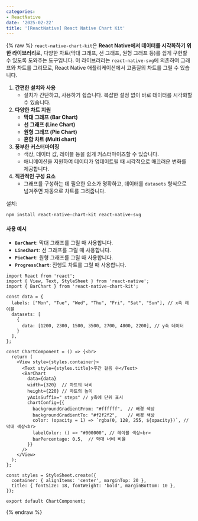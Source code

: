 ```yaml
---
categories:
- ReactNative
date: '2025-02-22'
title: '[ReactNative] React Native Chart Kit'
---
```


{% raw %}
`react-native-chart-kit`은 **React Native에서 데이터를 시각화하기 위한 라이브러리**로, 다양한 차트(막대 그래프, 선 그래프, 원형 그래프 등)를 쉽게 구현할 수 있도록 도와주는 도구입니다. 이 라이브러리는 `react-native-svg`에 의존하여 그래프와 차트를 그리므로, React Native 애플리케이션에서 고품질의 차트를 그릴 수 있습니다.

1. **간편한 설치와 사용**
    - 설치가 간단하고, 사용하기 쉽습니다. 복잡한 설정 없이 바로 데이터를 시각화할 수 있습니다.
2. **다양한 차트 지원**
    - **막대 그래프 (Bar Chart)**
    - **선 그래프 (Line Chart)**
    - **원형 그래프 (Pie Chart)**
    - **혼합 차트 (Multi chart)**
3. **풍부한 커스터마이징**
    - 색상, 데이터 값, 레이블 등을 쉽게 커스터마이즈할 수 있습니다.
    - 애니메이션을 지원하여 데이터가 업데이트될 때 시각적으로 매끄러운 변화를 제공합니다.
4. **직관적인 구성 요소**
    - 그래프를 구성하는 데 필요한 요소가 명확하고, 데이터를 `datasets` 형식으로 넘겨주면 자동으로 차트를 그려줍니다.

설치:
```
npm install react-native-chart-kit react-native-svg
```

#### 사용 예시
- **`BarChart`**: 막대 그래프를 그릴 때 사용합니다.
- **`LineChart`**: 선 그래프를 그릴 때 사용합니다.
- **`PieChart`**: 원형 그래프를 그릴 때 사용합니다.
- **`ProgressChart`**: 진행도 차트를 그릴 때 사용합니다.

```tsx
import React from 'react';
import { View, Text, StyleSheet } from 'react-native';
import { BarChart } from 'react-native-chart-kit';

const data = {
  labels: ["Mon", "Tue", "Wed", "Thu", "Fri", "Sat", "Sun"], // x축 레이블
  datasets: [
    {
      data: [1200, 2300, 1500, 3500, 2700, 4800, 2200], // y축 데이터
    }
  ],
};

const ChartComponent = () => {<br>
  return (
    <View style={styles.container}>
      <Text style={styles.title}>주간 걸음 수</Text>
      <BarChart
        data={data}
        width={320}  // 차트의 너비
        height={220} // 차트의 높이
        yAxisSuffix=" steps" // y축에 단위 표시
        chartConfig={{
          backgroundGradientFrom: "#ffffff",  // 배경 색상
          backgroundGradientTo: "#f2f2f2",    // 배경 색상
          color: (opacity = 1) => `rgba(0, 128, 255, ${opacity})`, // 막대 색상<br>
          labelColor: () => "#000000", // 레이블 색상<br>
          barPercentage: 0.5,  // 막대 너비 비율
        }}
      />
    </View>
  );
};

const styles = StyleSheet.create({
  container: { alignItems: 'center', marginTop: 20 },
  title: { fontSize: 18, fontWeight: 'bold', marginBottom: 10 },
});

export default ChartComponent;
```
{% endraw %}
